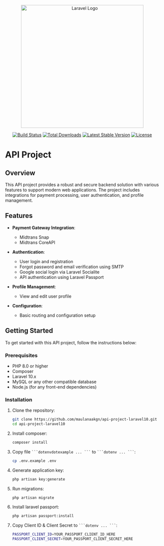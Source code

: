<p align="center"><a href="https://laravel.com" target="_blank"><img src="https://raw.githubusercontent.com/laravel/art/master/logo-lockup/5%20SVG/2%20CMYK/1%20Full%20Color/laravel-logolockup-cmyk-red.svg" width="400" alt="Laravel Logo"></a></p>

<p align="center">
<a href="https://github.com/laravel/framework/actions"><img src="https://github.com/laravel/framework/workflows/tests/badge.svg" alt="Build Status"></a>
<a href="https://packagist.org/packages/laravel/framework"><img src="https://img.shields.io/packagist/dt/laravel/framework" alt="Total Downloads"></a>
<a href="https://packagist.org/packages/laravel/framework"><img src="https://img.shields.io/packagist/v/laravel/framework" alt="Latest Stable Version"></a>
<a href="https://packagist.org/packages/laravel/framework"><img src="https://img.shields.io/packagist/l/laravel/framework" alt="License"></a>
</p>

# API Project

## Overview

This API project provides a robust and secure backend solution with various features to support modern web applications. The project includes integrations for payment processing, user authentication, and profile management.

## Features

- **Payment Gateway Integration**:
  - Midtrans Snap
  - Midtrans CoreAPI

- **Authentication**:
  - User login and registration
  - Forgot password and email verification using SMTP
  - Google social login via Laravel Socialite
  - API authentication using Laravel Passport

- **Profile Management**:
  - View and edit user profile

- **Configuration**:
  - Basic routing and configuration setup

## Getting Started

To get started with this API project, follow the instructions below:

### Prerequisites

- PHP 8.0 or higher
- Composer
- Laravel 10.x
- MySQL or any other compatible database
- Node.js (for any front-end dependencies)

### Installation

1. Clone the repository:
   ```bash
   git clone https://github.com/maulanaakgn/api-project-laravel10.git
   cd api-project-laravel10
   
2. Install composer:
   ```bash
   composer install

3. Copy file ` ```dotenvdotexample ... ``` ` to ` ```dotenv ... ``` `:
   ```bash
   cp .env.example .env

4. Generate application key:
   ```bash
   php artisan key:generate

5. Run migrations:
   ```bash
   php artisan migrate
   
6. Install laravel passport:
   ```bash
   php artisan passport:install

7. Copy Client ID & Client Secret to ` ```dotenv ... ``` `:
   ```bash
   PASSPORT_CLIENT_ID=YOUR_PASSPORT_CLIENT_ID_HERE
   PASSPORT_CLIENT_SECRET=YOUR_PASSPORT_CLIENT_SECRET_HERE


